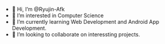 - 👋 Hi, I’m @Ryujin-Afk
- 👀 I’m interested in Computer Science
- 🌱 I’m currently learning Web Development and Android App Development.
- 💞️ I’m looking to collaborate on interessting projects.

<!---
Ryujin-Afk/Ryujin-Afk is a ✨ special ✨ repository because its `README.md` (this file) appears on your GitHub profile.
You can click the Preview link to take a look at your changes.
--->
